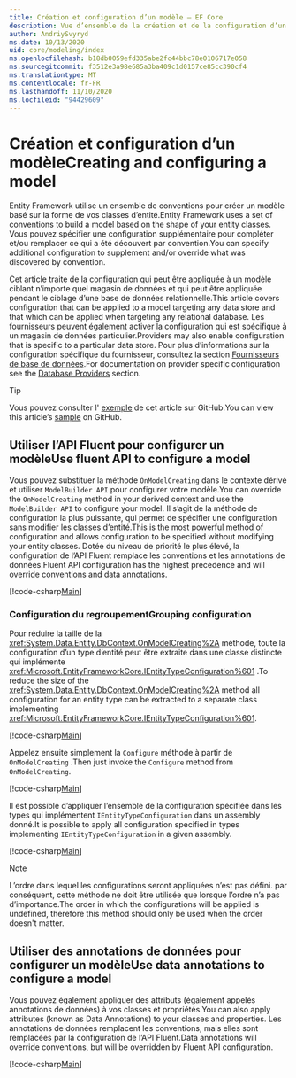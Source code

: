 ```yaml
---
title: Création et configuration d’un modèle – EF Core
description: Vue d’ensemble de la création et de la configuration d’un modèle avec Entity Framework Core.
author: AndriySvyryd
ms.date: 10/13/2020
uid: core/modeling/index
ms.openlocfilehash: b18db0059efd335abe2fc44bbc78e0106717e058
ms.sourcegitcommit: f3512e3a98e685a3ba409c1d0157ce85cc390cf4
ms.translationtype: MT
ms.contentlocale: fr-FR
ms.lasthandoff: 11/10/2020
ms.locfileid: "94429609"
---
```

# <a name="creating-and-configuring-a-model"></a><span data-ttu-id="8d71c-103">Création et configuration d’un modèle</span><span class="sxs-lookup"><span data-stu-id="8d71c-103">Creating and configuring a model</span></span>

<span data-ttu-id="8d71c-104">Entity Framework utilise un ensemble de conventions pour créer un modèle basé sur la forme de vos classes d’entité.</span><span class="sxs-lookup"><span data-stu-id="8d71c-104">Entity Framework uses a set of conventions to build a model based on the shape of your entity classes.</span></span> <span data-ttu-id="8d71c-105">Vous pouvez spécifier une configuration supplémentaire pour compléter et/ou remplacer ce qui a été découvert par convention.</span><span class="sxs-lookup"><span data-stu-id="8d71c-105">You can specify additional configuration to supplement and/or override what was discovered by convention.</span></span>

<span data-ttu-id="8d71c-106">Cet article traite de la configuration qui peut être appliquée à un modèle ciblant n’importe quel magasin de données et qui peut être appliquée pendant le ciblage d’une base de données relationnelle.</span><span class="sxs-lookup"><span data-stu-id="8d71c-106">This article covers configuration that can be applied to a model targeting any data store and that which can be applied when targeting any relational database.</span></span> <span data-ttu-id="8d71c-107">Les fournisseurs peuvent également activer la configuration qui est spécifique à un magasin de données particulier.</span><span class="sxs-lookup"><span data-stu-id="8d71c-107">Providers may also enable configuration that is specific to a particular data store.</span></span> <span data-ttu-id="8d71c-108">Pour plus d’informations sur la configuration spécifique du fournisseur, consultez la section [Fournisseurs de base de données](xref:core/providers/index).</span><span class="sxs-lookup"><span data-stu-id="8d71c-108">For documentation on provider specific configuration see the [Database Providers](xref:core/providers/index) section.</span></span>

> [!TIP]  
> <span data-ttu-id="8d71c-109">Vous pouvez consulter l' [exemple](https://github.com/dotnet/EntityFramework.Docs/tree/master/samples) de cet article sur GitHub.</span><span class="sxs-lookup"><span data-stu-id="8d71c-109">You can view this article’s [sample](https://github.com/dotnet/EntityFramework.Docs/tree/master/samples) on GitHub.</span></span>

## <a name="use-fluent-api-to-configure-a-model"></a><span data-ttu-id="8d71c-110">Utiliser l’API Fluent pour configurer un modèle</span><span class="sxs-lookup"><span data-stu-id="8d71c-110">Use fluent API to configure a model</span></span>

<span data-ttu-id="8d71c-111">Vous pouvez substituer la méthode `OnModelCreating` dans le contexte dérivé et utiliser `ModelBuilder API` pour configurer votre modèle.</span><span class="sxs-lookup"><span data-stu-id="8d71c-111">You can override the `OnModelCreating` method in your derived context and use the `ModelBuilder API` to configure your model.</span></span> <span data-ttu-id="8d71c-112">Il s’agit de la méthode de configuration la plus puissante, qui permet de spécifier une configuration sans modifier les classes d’entité.</span><span class="sxs-lookup"><span data-stu-id="8d71c-112">This is the most powerful method of configuration and allows configuration to be specified without modifying your entity classes.</span></span> <span data-ttu-id="8d71c-113">Dotée du niveau de priorité le plus élevé, la configuration de l’API Fluent remplace les conventions et les annotations de données.</span><span class="sxs-lookup"><span data-stu-id="8d71c-113">Fluent API configuration has the highest precedence and will override conventions and data annotations.</span></span>

[!code-csharp[Main](../../../samples/core/Modeling/FluentAPI/Required.cs?highlight=12-14)]

### <a name="grouping-configuration"></a><span data-ttu-id="8d71c-114">Configuration du regroupement</span><span class="sxs-lookup"><span data-stu-id="8d71c-114">Grouping configuration</span></span>

<span data-ttu-id="8d71c-115">Pour réduire la taille de la <xref:System.Data.Entity.DbContext.OnModelCreating%2A> méthode, toute la configuration d’un type d’entité peut être extraite dans une classe distincte qui implémente <xref:Microsoft.EntityFrameworkCore.IEntityTypeConfiguration%601> .</span><span class="sxs-lookup"><span data-stu-id="8d71c-115">To reduce the size of the <xref:System.Data.Entity.DbContext.OnModelCreating%2A> method all configuration for an entity type can be extracted to a separate class implementing <xref:Microsoft.EntityFrameworkCore.IEntityTypeConfiguration%601>.</span></span>

[!code-csharp[Main](../../../samples/core/Modeling/FluentAPI/EntityTypeConfiguration.cs?Name=IEntityTypeConfiguration)]

<span data-ttu-id="8d71c-116">Appelez ensuite simplement la `Configure` méthode à partir de `OnModelCreating` .</span><span class="sxs-lookup"><span data-stu-id="8d71c-116">Then just invoke the `Configure` method from `OnModelCreating`.</span></span>

[!code-csharp[Main](../../../samples/core/Modeling/FluentAPI/EntityTypeConfiguration.cs?Name=ApplyIEntityTypeConfiguration)]

<span data-ttu-id="8d71c-117">Il est possible d’appliquer l’ensemble de la configuration spécifiée dans les types qui implémentent `IEntityTypeConfiguration` dans un assembly donné.</span><span class="sxs-lookup"><span data-stu-id="8d71c-117">It is possible to apply all configuration specified in types implementing `IEntityTypeConfiguration` in a given assembly.</span></span>

[!code-csharp[Main](../../../samples/core/Modeling/FluentAPI/EntityTypeConfiguration.cs?Name=ApplyConfigurationsFromAssembly)]

> [!NOTE]
> <span data-ttu-id="8d71c-118">L’ordre dans lequel les configurations seront appliquées n’est pas défini. par conséquent, cette méthode ne doit être utilisée que lorsque l’ordre n’a pas d’importance.</span><span class="sxs-lookup"><span data-stu-id="8d71c-118">The order in which the configurations will be applied is undefined, therefore this method should only be used when the order doesn't matter.</span></span>

## <a name="use-data-annotations-to-configure-a-model"></a><span data-ttu-id="8d71c-119">Utiliser des annotations de données pour configurer un modèle</span><span class="sxs-lookup"><span data-stu-id="8d71c-119">Use data annotations to configure a model</span></span>

<span data-ttu-id="8d71c-120">Vous pouvez également appliquer des attributs (également appelés annotations de données) à vos classes et propriétés.</span><span class="sxs-lookup"><span data-stu-id="8d71c-120">You can also apply attributes (known as Data Annotations) to your classes and properties.</span></span> <span data-ttu-id="8d71c-121">Les annotations de données remplacent les conventions, mais elles sont remplacées par la configuration de l’API Fluent.</span><span class="sxs-lookup"><span data-stu-id="8d71c-121">Data annotations will override conventions, but will be overridden by Fluent API configuration.</span></span>

[!code-csharp[Main](../../../samples/core/Modeling/DataAnnotations/Required.cs?highlight=15)]

